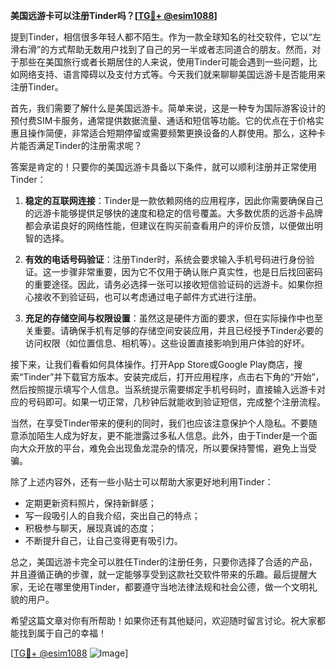 **美国远游卡可以注册Tinder吗？[[TG💪+ @esim1088](https://t.me/s/esim1088)]**

提到Tinder，相信很多年轻人都不陌生。作为一款全球知名的社交软件，它以“左滑右滑”的方式帮助无数用户找到了自己的另一半或者志同道合的朋友。然而，对于那些在美国旅行或者长期居住的人来说，使用Tinder可能会遇到一些问题，比如网络支持、语言障碍以及支付方式等。今天我们就来聊聊美国远游卡是否能用来注册Tinder。

首先，我们需要了解什么是美国远游卡。简单来说，这是一种专为国际游客设计的预付费SIM卡服务，通常提供数据流量、通话和短信等功能。它的优点在于价格实惠且操作简便，非常适合短期停留或需要频繁更换设备的人群使用。那么，这种卡片能否满足Tinder的注册需求呢？

答案是肯定的！只要你的美国远游卡具备以下条件，就可以顺利注册并正常使用Tinder：

1. **稳定的互联网连接**：Tinder是一款依赖网络的应用程序，因此你需要确保自己的远游卡能够提供足够快的速度和稳定的信号覆盖。大多数优质的远游卡品牌都会承诺良好的网络性能，但建议在购买前查看用户的评价反馈，以便做出明智的选择。

2. **有效的电话号码验证**：注册Tinder时，系统会要求输入手机号码进行身份验证。这一步骤非常重要，因为它不仅用于确认账户真实性，也是日后找回密码的重要途径。因此，请务必选择一张可以接收短信验证码的远游卡。如果你担心接收不到验证码，也可以考虑通过电子邮件方式进行注册。

3. **充足的存储空间与权限设置**：虽然这是硬件方面的要求，但在实际操作中也至关重要。请确保手机有足够的存储空间安装应用，并且已经授予Tinder必要的访问权限（如位置信息、相机等）。这些设置直接影响到用户体验的好坏。

接下来，让我们看看如何具体操作。打开App Store或Google Play商店，搜索“Tinder”并下载官方版本。安装完成后，打开应用程序，点击右下角的“开始”，然后按照提示填写个人信息。当系统提示需要绑定手机号码时，直接输入远游卡对应的号码即可。如果一切正常，几秒钟后就能收到验证短信，完成整个注册流程。

当然，在享受Tinder带来的便利的同时，我们也应该注意保护个人隐私。不要随意添加陌生人成为好友，更不能泄露过多私人信息。此外，由于Tinder是一个面向大众开放的平台，难免会出现鱼龙混杂的情况，所以要保持警惕，避免上当受骗。

除了上述内容外，还有一些小贴士可以帮助大家更好地利用Tinder：

- 定期更新资料照片，保持新鲜感；
- 写一段吸引人的自我介绍，突出自己的特点；
- 积极参与聊天，展现真诚的态度；
- 不断提升自己，让自己变得更有吸引力。

总之，美国远游卡完全可以胜任Tinder的注册任务，只要你选择了合适的产品，并且遵循正确的步骤，就一定能够享受到这款社交软件带来的乐趣。最后提醒大家，无论在哪里使用Tinder，都要遵守当地法律法规和社会公德，做一个文明礼貌的用户。

希望这篇文章对你有所帮助！如果你还有其他疑问，欢迎随时留言讨论。祝大家都能找到属于自己的幸福！

[[TG💪+ @esim1088](https://t.me/s/esim1088) ![Image](https://i.postimg.cc/4NQfJmqS/Snipaste-2025-05-13-00-14-12.png)]